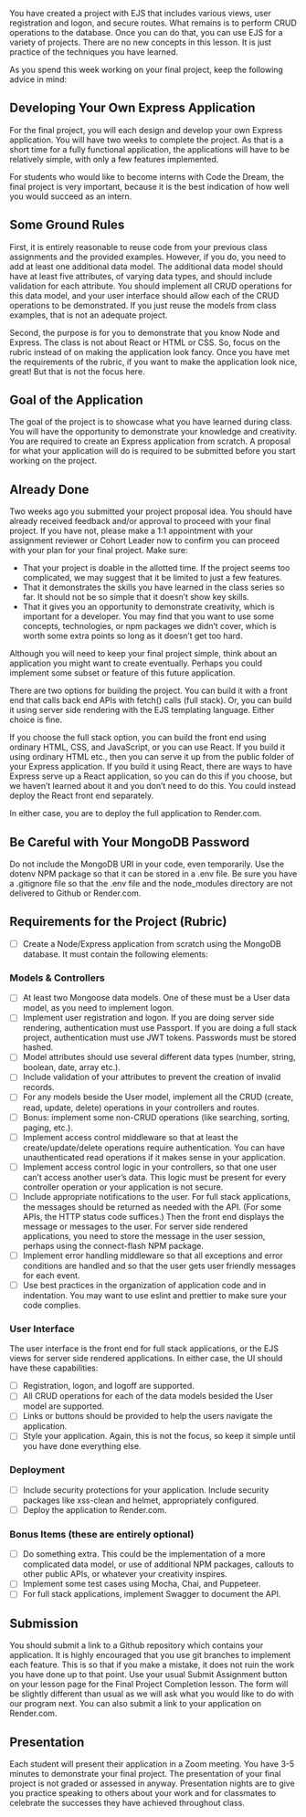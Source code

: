 You have created a project with EJS that includes various views, user registration and logon, and secure routes. What remains is to perform CRUD operations to the database. Once you can do that, you can use EJS for a variety of projects. There are no new concepts in this lesson. It is just practice of the techniques you have learned.

As you spend this week working on your final project, keep the following advice in mind:

## Developing Your Own Express Application
For the final project, you will each design and develop your own Express application.  You will have two weeks to complete the project.  As that is a short time for a fully functional application, the applications will have to be relatively simple, with only a few features implemented.

For students who would like to become interns with Code the Dream, the final project is very important, because it is the best indication of how well you would succeed as an intern.

## Some Ground Rules
First, it is entirely reasonable to reuse code from your previous class assignments and the provided examples. However, if you do, you need to add at least one additional data model. The additional data model should have at least five attributes, of varying data types, and should include validation for each attribute. You should implement all CRUD operations for this data model, and your user interface should allow each of the CRUD operations to be demonstrated. If you just reuse the models from class examples, that is not an adequate project.

Second, the purpose is for you to demonstrate that you know Node and Express. The class is not about React or HTML or CSS. So, focus on the rubric instead of on making the application look fancy. Once you have met the requirements of the rubric, if you want to make the application look nice, great! But that is not the focus here.

## Goal of the Application
The goal of the project is to showcase what you have learned during class. You will have the opportunity to demonstrate your knowledge and creativity. You are required to create an Express application from scratch. A proposal for what your application will do is required to be submitted before you start working on the project.

## Already Done
Two weeks ago you submitted your project proposal idea.  You should have already received feedback and/or approval to proceed with your final project.  If you have not, please make a 1:1 appointment with your assignment reviewer or Cohort Leader now to confirm you can proceed with your plan for your final project.  Make sure:

* That your project is doable in the allotted time.  If the project seems too complicated, we may suggest that it be limited to just a few features.
* That it demonstrates the skills you have learned in the class series so far.  It should not be so simple that it doesn’t show key skills.  
* That it gives you an opportunity to demonstrate creativity, which is important for a developer.
You may find that you want to use some concepts, technologies, or npm packages we didn’t cover, which is worth some extra points so long as it doesn’t get too hard.

Although you will need to keep your final project simple, think about an application you might want to create eventually. Perhaps you could implement some subset or feature of this future application.

There are two options for building the project. You can build it with a front end that calls back end APIs with fetch() calls (full stack). Or, you can build it using server side rendering with the EJS templating language. Either choice is fine.

If you choose the full stack option, you can build the front end using ordinary HTML, CSS, and JavaScript, or you can use React. If you build it using ordinary HTML etc., then you can serve it up from the public folder of your Express application. If you build it using React, there are ways to have Express serve up a React application, so you can do this if you choose, but we haven’t learned about it and you don’t need to do this. You could instead deploy the React front end separately.

In either case, you are to deploy the full application to Render.com.

## Be Careful with Your MongoDB Password
Do not include the MongoDB URI in your code, even temporarily. Use the dotenv NPM package so that it can be stored in a .env file. Be sure you have a .gitignore file so that the .env file and the node_modules directory are not delivered to Github or Render.com.

## Requirements for the Project (Rubric)
 - [ ] Create a Node/Express application from scratch using the MongoDB database. It must contain the following elements: 

### Models & Controllers

 - [ ] At least two Mongoose data models. One of these must be a User data model, as you need to implement logon.
 - [ ] Implement user registration and logon. If you are doing server side rendering, authentication must use Passport. If you are doing a full stack project, authentication must use JWT tokens. Passwords must be stored hashed.
 - [ ] Model attributes should use several different data types (number, string, boolean, date, array etc.).
 - [ ] Include validation of your attributes to prevent the creation of invalid records.
 - [ ] For any models beside the User model, implement all the CRUD (create, read, update, delete) operations in your controllers and routes.
 - [ ] Bonus: implement some non-CRUD operations (like searching, sorting, paging, etc.).
 - [ ] Implement access control middleware so that at least the create/update/delete operations require authentication. You can have unauthenticated read operations if it makes sense in your application.
 - [ ] Implement access control logic in your controllers, so that one user can’t access another user’s data. This logic must be present for every controller operation or your application is not secure.
 - [ ] Include appropriate notifications to the user. For full stack applications, the messages should be returned as needed with the API. (For some APIs, the HTTP status code suffices.) Then the front end displays the message or messages to the user. For server side rendered applications, you need to store the message in the user session, perhaps using the connect-flash NPM package.
 - [ ] Implement error handling middleware so that all exceptions and error conditions are handled and so that the user gets user friendly messages for each event.
 - [ ] Use best practices in the organization of application code and in indentation. You may want to use eslint and prettier to make sure your code complies.

### User Interface

The user interface is the front end for full stack applications, or the EJS views for server side rendered applications. In either case, the UI should have these capabilities:
 - [ ] Registration, logon, and logoff are supported.
 - [ ] All CRUD operations for each of the data models besided the User model are supported.
 - [ ] Links or buttons should be provided to help the users navigate the application.
 - [ ] Style your application. Again, this is not the focus, so keep it simple until you have done everything else.

### Deployment

 - [ ] Include security protections for your application. Include security packages like xss-clean and helmet, appropriately configured.
 - [ ] Deploy the application to Render.com.

### Bonus Items (these are entirely optional)

 - [ ] Do something extra.  This could be the implementation of a more complicated data model, or use of additional NPM packages, callouts to other public APIs, or whatever your creativity inspires.
 - [ ] Implement some test cases using Mocha, Chai, and Puppeteer.
 - [ ] For full stack applications, implement Swagger to document the API.

## Submission

You should submit a link to a Github repository which contains your application. It is highly encouraged that you use git branches to implement each feature. This is so that if you make a mistake, it does not ruin the work you have done up to that point. Use your usual Submit Assignment button on your lesson page for the Final Project Completion lesson. The form will be slightly different than usual as we will ask what you would like to do with our program next.  You can also submit a link to your application on Render.com.

## Presentation

Each student will present their application in a Zoom meeting.  You have 3-5 minutes to demonstrate your final project.  The presentation of your final project is not graded or assessed in anyway.  Presentation nights are to give you practice speaking to others about your work and for classmates to celebrate the successes they have achieved throughout class.
